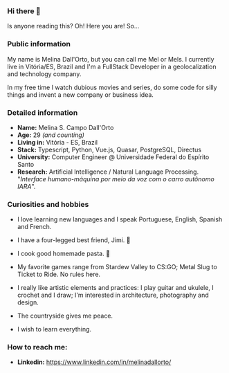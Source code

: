 ### Hi there 👋

Is anyone reading this? Oh! Here you are! So...

<!--
**mscdo/mscdo** is a ✨ _special_ ✨ repository because its `README.md` (this file) appears on your GitHub profile.

Here are some ideas to get you started:


- 🔭 I’m currently working on ...
- 🌱 I’m currently learning ...
- 👯 I’m looking to collaborate on ...
- 🤔 I’m looking for help with ...
- 💬 Ask me about ...
- 📫 How to reach me: ...
- 😄 Pronouns: ...
- ⚡ Fun fact: ...
-->
### Public information

My name is Melina Dall'Orto, but you can call me Mel or Mels. I currently live in Vitória/ES, Brazil and I'm a FullStack Developer in a geolocalization and technology company.  

In my free time I watch dubious movies and series, do some code for silly things and invent a new company or business idea.




### Detailed information

* **Name:** Melina S. Campo Dall'Orto
* **Age:**  29 _(and counting)_
* **Living in:** Vitória - ES, Brazil
* **Stack:** Typescript, Python, Vue.js, Quasar, PostgreSQL, Directus
* **University:** Computer Engineer @ Universidade Federal do Espírito Santo
* **Research:** Artificial Intelligence / Natural Language Processing. "_Interface humano-máquina por meio da voz com o carro autônomo IARA_".


### Curiosities and hobbies

* I love learning new languages ​​and I speak Portuguese, English, Spanish and French. 

* I have a four-legged best friend, Jimi. :yellow_heart:

* I cook good homemade pasta.  :spaghetti:

* My favorite games range from Stardew Valley to CS:GO; Metal Slug to Ticket to Ride. No rules here. 

* I really like artistic elements and practices:  I play guitar and ukulele, I crochet and I draw; I'm interested in architecture, photography and design. 

* The countryside gives me peace.

* I wish to learn everything.


### How to reach me:

* **Linkedin:** https://www.linkedin.com/in/melinadallorto/



